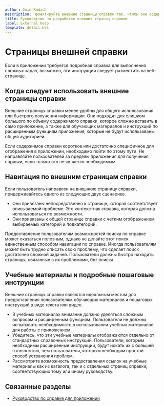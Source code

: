 ```yaml
---
author: QuinnRadich
Description: Проектируйте внешние страницы справки так, чтобы они содержали подробные инструкции и советы по вашему приложению.
title: Руководство по разработке внешних страниц справки
label: External help
template: detail.hbs
---
```


# Страницы внешней справки



Если в приложении требуется подробная справка для выполнения сложных задач, возможно, эти инструкции следует разместить на веб-странице.

## <span id="when_to_use_external_help_pages"></span><span id="WHEN_TO_USE_EXTERNAL_HELP_PAGES"></span>Когда следует использовать внешние страницы справки

Внешние страницы справки менее удобны для общего использования или быстрого получения информации. Они подходят для слишком большого по объему содержимого справки, которое сложно вставить в само приложение, а также для обучающих материалов и инструкций по расширенным функциям приложения, которые не будут использованы общей аудиторией.

Если содержимое справки короткое или достаточно специфичное для отображения в приложении, необходимо пойти по этому пути. Не направляйте пользователей за пределы приложения для получения справки, если только это не является необходимым.

## <span id="navigating_external_help_pages"></span><span id="NAVIGATING_EXTERNAL_HELP_PAGES"></span>Навигация по внешним страницам справки

Если пользователь направлен на внешнюю страницу справки, придерживайтесь одного из следующих двух сценариев.
-   Они привязаны непосредственно к странице, которая соответствует описываемой проблеме. Это контекстная справка, которая должна использоваться по возможности.
-   Они привязаны к общей странице справки с четким отображением выбираемых категорий и подкатегорий.

Предоставление пользователям возможностей поиска по справке может оказаться полезным, однако не делайте этот поиск единственным способом навигации по справке. Иногда пользователям может быть трудно описать свою проблему, что сделает поиск достаточно сложной задачей. Пользователи должны быстро находить страницы, связанные с их проблемами, без поиска.

## <span id="tutorials_and_detailed_walkthroughs"></span><span id="TUTORIALS_AND_DETAILED_WALKTHROUGHS"></span>Учебные материалы и подробные пошаговые инструкции

Внешние страницы справки являются идеальным местом для предоставления пользователям обучающих материалов и пошаговых инструкций в виде текста или видео.
-   В учебных материалах внимание должно уделяться сложным вопросам и расширенным функциям. Пользователи не должны испытывать необходимость в использовании учебных материалов для работы с приложением.
-   Убедитесь, что эти учебные материалы отображаются отдельно от стандартных справочных инструкций. Пользователи, которым необходимы расширенные инструкции, будут искать их с большей готовностью, чем пользователи, которым необходим простой способ устранения проблем.
-   Рассмотрите возможность предоставления ссылок на учебные материалы как из каталога, так и с отдельных страниц справки, соответствующих тому или иному руководству.

## <span id="related_topics"></span>Связанные разделы

* [Руководство по справке для приложений](guidelines-for-app-help.md)


<!--HONumber=May16_HO2-->


